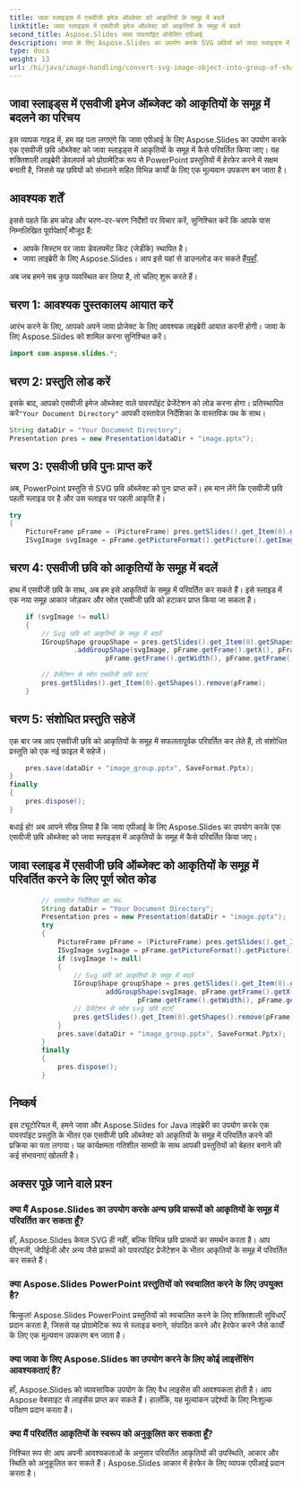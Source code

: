 ```yaml
---
title: जावा स्लाइड्स में एसवीजी इमेज ऑब्जेक्ट को आकृतियों के समूह में बदलें
linktitle: जावा स्लाइड्स में एसवीजी इमेज ऑब्जेक्ट को आकृतियों के समूह में बदलें
second_title: Aspose.Slides जावा पावरपॉइंट प्रोसेसिंग एपीआई
description: जावा के लिए Aspose.Slides का उपयोग करके SVG छवियों को जावा स्लाइड्स में आकृतियों के समूह में परिवर्तित करना सीखें। कोड उदाहरणों के साथ चरण-दर-चरण मार्गदर्शिका।
type: docs
weight: 13
url: /hi/java/image-handling/convert-svg-image-object-into-group-of-shapes-in-java-slides/
---
```


## जावा स्लाइड्स में एसवीजी इमेज ऑब्जेक्ट को आकृतियों के समूह में बदलने का परिचय

इस व्यापक गाइड में, हम यह पता लगाएंगे कि जावा एपीआई के लिए Aspose.Slides का उपयोग करके एक एसवीजी छवि ऑब्जेक्ट को जावा स्लाइड्स में आकृतियों के समूह में कैसे परिवर्तित किया जाए। यह शक्तिशाली लाइब्रेरी डेवलपर्स को प्रोग्रामेटिक रूप से PowerPoint प्रस्तुतियों में हेरफेर करने में सक्षम बनाती है, जिससे यह छवियों को संभालने सहित विभिन्न कार्यों के लिए एक मूल्यवान उपकरण बन जाता है।

## आवश्यक शर्तें

इससे पहले कि हम कोड और चरण-दर-चरण निर्देशों पर विचार करें, सुनिश्चित करें कि आपके पास निम्नलिखित पूर्वापेक्षाएँ मौजूद हैं:

- आपके सिस्टम पर जावा डेवलपमेंट किट (जेडीके) स्थापित है।
-  जावा लाइब्रेरी के लिए Aspose.Slides। आप इसे यहां से डाउनलोड कर सकते हैं[यहाँ](https://releases.aspose.com/slides/java/).

अब जब हमने सब कुछ व्यवस्थित कर लिया है, तो चलिए शुरू करते हैं।

## चरण 1: आवश्यक पुस्तकालय आयात करें

आरंभ करने के लिए, आपको अपने जावा प्रोजेक्ट के लिए आवश्यक लाइब्रेरी आयात करनी होगी। जावा के लिए Aspose.Slides को शामिल करना सुनिश्चित करें।

```java
import com.aspose.slides.*;
```

## चरण 2: प्रस्तुति लोड करें

 इसके बाद, आपको एसवीजी इमेज ऑब्जेक्ट वाले पावरपॉइंट प्रेजेंटेशन को लोड करना होगा। प्रतिस्थापित करें`"Your Document Directory"` आपकी दस्तावेज़ निर्देशिका के वास्तविक पथ के साथ।

```java
String dataDir = "Your Document Directory";
Presentation pres = new Presentation(dataDir + "image.pptx");
```

## चरण 3: एसवीजी छवि पुनः प्राप्त करें

अब, PowerPoint प्रस्तुति से SVG छवि ऑब्जेक्ट को पुनः प्राप्त करें। हम मान लेंगे कि एसवीजी छवि पहली स्लाइड पर है और उस स्लाइड पर पहली आकृति है।

```java
try
{
    PictureFrame pFrame = (PictureFrame) pres.getSlides().get_Item(0).getShapes().get_Item(0);
    ISvgImage svgImage = pFrame.getPictureFormat().getPicture().getImage().getSvgImage();
```

## चरण 4: एसवीजी छवि को आकृतियों के समूह में बदलें

हाथ में एसवीजी छवि के साथ, अब हम इसे आकृतियों के समूह में परिवर्तित कर सकते हैं। इसे स्लाइड में एक नया समूह आकार जोड़कर और स्रोत एसवीजी छवि को हटाकर प्राप्त किया जा सकता है।

```java
    if (svgImage != null)
    {
        // Svg छवि को आकृतियों के समूह में बदलें
        IGroupShape groupShape = pres.getSlides().get_Item(0).getShapes()
                .addGroupShape(svgImage, pFrame.getFrame().getX(), pFrame.getFrame().getY(),
                        pFrame.getFrame().getWidth(), pFrame.getFrame().getHeight());

        // प्रेजेंटेशन से स्रोत एसवीजी छवि हटाएं
        pres.getSlides().get_Item(0).getShapes().remove(pFrame);
    }
```

## चरण 5: संशोधित प्रस्तुति सहेजें

एक बार जब आप एसवीजी छवि को आकृतियों के समूह में सफलतापूर्वक परिवर्तित कर लेते हैं, तो संशोधित प्रस्तुति को एक नई फ़ाइल में सहेजें।

```java
    pres.save(dataDir + "image_group.pptx", SaveFormat.Pptx);
}
finally
{
    pres.dispose();
}
```

बधाई हो! अब आपने सीख लिया है कि जावा एपीआई के लिए Aspose.Slides का उपयोग करके एक एसवीजी छवि ऑब्जेक्ट को जावा स्लाइड्स में आकृतियों के समूह में कैसे परिवर्तित किया जाए।

## जावा स्लाइड में एसवीजी छवि ऑब्जेक्ट को आकृतियों के समूह में परिवर्तित करने के लिए पूर्ण स्रोत कोड

```java
        // दस्तावेज़ निर्देशिका का पथ.
        String dataDir = "Your Document Directory";
        Presentation pres = new Presentation(dataDir + "image.pptx");
        try
        {
            PictureFrame pFrame = (PictureFrame) pres.getSlides().get_Item(0).getShapes().get_Item(0);
            ISvgImage svgImage = pFrame.getPictureFormat().getPicture().getImage().getSvgImage();
            if (svgImage != null)
            {
                // Svg छवि को आकृतियों के समूह में बदलें
                IGroupShape groupShape = pres.getSlides().get_Item(0).getShapes().
                        addGroupShape(svgImage, pFrame.getFrame().getX(), pFrame.getFrame().getY(),
                                pFrame.getFrame().getWidth(), pFrame.getFrame().getHeight());
                // प्रेजेंटेशन से स्रोत svg छवि हटाएँ
                pres.getSlides().get_Item(0).getShapes().remove(pFrame);
            }
            pres.save(dataDir + "image_group.pptx", SaveFormat.Pptx);
        }
        finally
        {
            pres.dispose();
        }
```

## निष्कर्ष

इस ट्यूटोरियल में, हमने जावा और Aspose.Slides for Java लाइब्रेरी का उपयोग करके एक पावरपॉइंट प्रस्तुति के भीतर एक एसवीजी छवि ऑब्जेक्ट को आकृतियों के समूह में परिवर्तित करने की प्रक्रिया का पता लगाया। यह कार्यक्षमता गतिशील सामग्री के साथ आपकी प्रस्तुतियों को बेहतर बनाने की कई संभावनाएं खोलती है।

## अक्सर पूछे जाने वाले प्रश्न

### क्या मैं Aspose.Slides का उपयोग करके अन्य छवि प्रारूपों को आकृतियों के समूह में परिवर्तित कर सकता हूँ?

हाँ, Aspose.Slides केवल SVG ही नहीं, बल्कि विभिन्न छवि प्रारूपों का समर्थन करता है। आप पीएनजी, जेपीईजी और अन्य जैसे प्रारूपों को पावरपॉइंट प्रेजेंटेशन के भीतर आकृतियों के समूह में परिवर्तित कर सकते हैं।

### क्या Aspose.Slides PowerPoint प्रस्तुतियों को स्वचालित करने के लिए उपयुक्त है?

बिल्कुल! Aspose.Slides PowerPoint प्रस्तुतियों को स्वचालित करने के लिए शक्तिशाली सुविधाएँ प्रदान करता है, जिससे यह प्रोग्रामेटिक रूप से स्लाइड बनाने, संपादित करने और हेरफेर करने जैसे कार्यों के लिए एक मूल्यवान उपकरण बन जाता है।

### क्या जावा के लिए Aspose.Slides का उपयोग करने के लिए कोई लाइसेंसिंग आवश्यकताएं हैं?

हाँ, Aspose.Slides को व्यावसायिक उपयोग के लिए वैध लाइसेंस की आवश्यकता होती है। आप Aspose वेबसाइट से लाइसेंस प्राप्त कर सकते हैं। हालाँकि, यह मूल्यांकन उद्देश्यों के लिए निःशुल्क परीक्षण प्रदान करता है।

### क्या मैं परिवर्तित आकृतियों के स्वरूप को अनुकूलित कर सकता हूँ?

निश्चित रूप से! आप अपनी आवश्यकताओं के अनुसार परिवर्तित आकृतियों की उपस्थिति, आकार और स्थिति को अनुकूलित कर सकते हैं। Aspose.Slides आकार में हेरफेर के लिए व्यापक एपीआई प्रदान करता है।